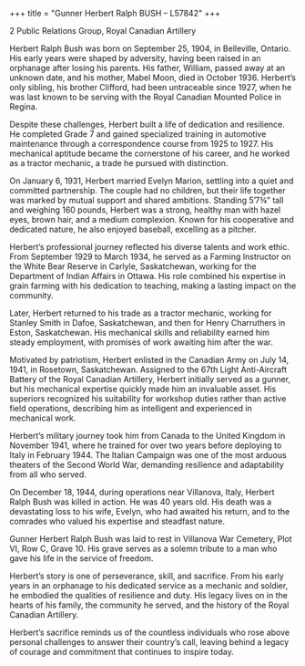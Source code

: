 +++
title = "Gunner Herbert Ralph BUSH – L57842"
+++

2 Public Relations Group, Royal Canadian Artillery

Herbert Ralph Bush was born on September 25, 1904, in Belleville, Ontario. His early years were shaped by adversity, having been raised in an orphanage after losing his parents. His father, William, passed away at an unknown date, and his mother, Mabel Moon, died in October 1936. Herbert’s only sibling, his brother Clifford, had been untraceable since 1927, when he was last known to be serving with the Royal Canadian Mounted Police in Regina.

Despite these challenges, Herbert built a life of dedication and resilience. He completed Grade 7 and gained specialized training in automotive maintenance through a correspondence course from 1925 to 1927. His mechanical aptitude became the cornerstone of his career, and he worked as a tractor mechanic, a trade he pursued with distinction.

On January 6, 1931, Herbert married Evelyn Marion, settling into a quiet and committed partnership. The couple had no children, but their life together was marked by mutual support and shared ambitions. 
Standing 5’7¾” tall and weighing 160 pounds, Herbert was a strong, healthy man with hazel eyes, brown hair, and a medium complexion. Known for his cooperative and dedicated nature, he also enjoyed baseball, excelling as a pitcher.

Herbert’s professional journey reflected his diverse talents and work ethic. From September 1929 to March 1934, he served as a Farming Instructor on the White Bear Reserve in Carlyle, Saskatchewan, working for the Department of Indian Affairs in Ottawa. His role combined his expertise in grain farming with his dedication to teaching, making a lasting impact on the community.

Later, Herbert returned to his trade as a tractor mechanic, working for Stanley Smith in Dafoe, Saskatchewan, and then for Henry Charruthers in Eston, Saskatchewan. His mechanical skills and reliability earned him steady employment, with promises of work awaiting him after the war.

Motivated by patriotism, Herbert enlisted in the Canadian Army on July 14, 1941, in Rosetown, Saskatchewan. Assigned to the 67th Light Anti-Aircraft Battery of the Royal Canadian Artillery, Herbert initially served as a gunner, but his mechanical expertise quickly made him an invaluable asset. His superiors recognized his suitability for workshop duties rather than active field operations, describing him as intelligent and experienced in mechanical work.

Herbert’s military journey took him from Canada to the United Kingdom in November 1941, where he trained for over two years before deploying to Italy in February 1944. The Italian Campaign was one of the most arduous theaters of the Second World War, demanding resilience and adaptability from all who served.

On December 18, 1944, during operations near Villanova, Italy, Herbert Ralph Bush was killed in action. He was 40 years old. His death was a devastating loss to his wife, Evelyn, who had awaited his return, and to the comrades who valued his expertise and steadfast nature.

Gunner Herbert Ralph Bush was laid to rest in Villanova War Cemetery, Plot VI, Row C, Grave 10. His grave serves as a solemn tribute to a man who gave his life in the service of freedom.

Herbert’s story is one of perseverance, skill, and sacrifice. From his early years in an orphanage to his dedicated service as a mechanic and soldier, he embodied the qualities of resilience and duty. His legacy lives on in the hearts of his family, the community he served, and the history of the Royal Canadian Artillery.

Herbert’s sacrifice reminds us of the countless individuals who rose above personal challenges to answer their country’s call, leaving behind a legacy of courage and commitment that continues to inspire today.
